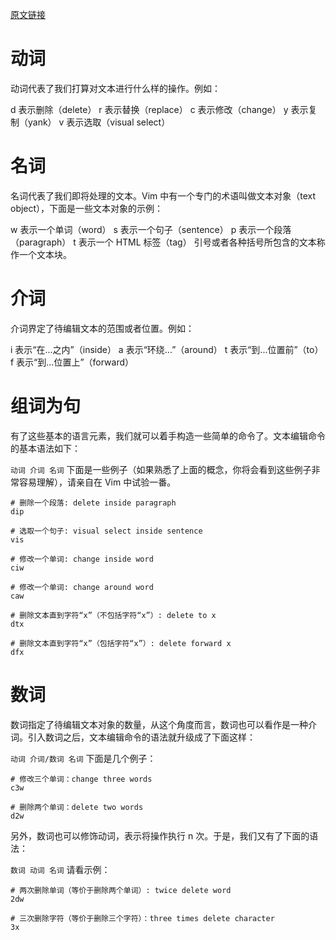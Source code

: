 [原文链接](https://www.jianshu.com/p/a361ce8c97bc)
#  动词
动词代表了我们打算对文本进行什么样的操作。例如：

d 表示删除（delete）
r 表示替换（replace）
c 表示修改（change）
y 表示复制（yank）
v 表示选取（visual select）

#  名词
名词代表了我们即将处理的文本。Vim 中有一个专门的术语叫做文本对象（text object），下面是一些文本对象的示例：

w 表示一个单词（word）
s 表示一个句子（sentence）
p 表示一个段落（paragraph）
t 表示一个 HTML 标签（tag）
引号或者各种括号所包含的文本称作一个文本块。

# 介词
介词界定了待编辑文本的范围或者位置。例如：

i 表示“在...之内”（inside）
a 表示“环绕...”（around）
t 表示“到...位置前”（to）
f 表示“到...位置上”（forward）

# 组词为句
有了这些基本的语言元素，我们就可以着手构造一些简单的命令了。文本编辑命令的基本语法如下：

`动词 介词 名词`
下面是一些例子（如果熟悉了上面的概念，你将会看到这些例子非常容易理解），请亲自在 Vim 中试验一番。

```
# 删除一个段落: delete inside paragraph
dip

# 选取一个句子: visual select inside sentence
vis

# 修改一个单词: change inside word
ciw

# 修改一个单词: change around word
caw

# 删除文本直到字符“x”（不包括字符“x”）: delete to x
dtx

# 删除文本直到字符“x”（包括字符“x”）: delete forward x
dfx
```

#  数词
数词指定了待编辑文本对象的数量，从这个角度而言，数词也可以看作是一种介词。引入数词之后，文本编辑命令的语法就升级成了下面这样：

`动词 介词/数词 名词`
下面是几个例子：
```
# 修改三个单词：change three words
c3w

# 删除两个单词：delete two words
d2w
```

另外，数词也可以修饰动词，表示将操作执行 n 次。于是，我们又有了下面的语法：

`数词 动词 名词`
请看示例：

```
# 两次删除单词（等价于删除两个单词）: twice delete word
2dw

# 三次删除字符（等价于删除三个字符）：three times delete character
3x
```
